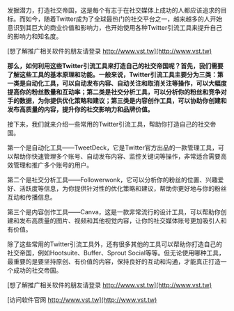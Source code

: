 发掘潜力，打造社交帝国，这是每个有志于在社交媒体上成功的人都应该追求的目标。而如今，随着Twitter成为了全球最热门的社交平台之一，越来越多的人开始意识到其巨大的商业价值和影响力，也开始使用各种Twitter引流工具来提升自己的影响力和知名度。

[想了解推广相关软件的朋友请登录 http://www.vst.tw](http://www.vst.tw)

**那么，如何利用这些Twitter引流工具来打造自己的社交帝国呢？首先，我们需要了解这些工具的基本原理和功能。一般来说，Twitter引流工具主要分为三类：第一类是自动化工具，可以自动发布内容、自动关注和取消关注等操作，可以大幅度提高你的粉丝数量和互动率；第二类是社交分析工具，可以分析你的粉丝和竞争对手的数据，为你提供优化策略和建议；第三类是内容创作工具，可以协助你创建和发布高质量的内容，提升你的社交影响力和品牌价值。**

接下来，我们就来介绍一些常用的Twitter引流工具，帮助你打造自己的社交帝国。

第一个是自动化工具——TweetDeck，它是Twitter官方出品的一款管理工具，可以帮助你快速管理多个账号、自动发布内容、监控关键词等操作，非常适合需要高效管理和推广多个账号的用户。

第二个是社交分析工具——Followerwonk，它可以分析你的粉丝的位置、兴趣爱好、活跃度等信息，为你提供针对性的优化策略和建议，帮助你更好地与你的粉丝互动和传播信息。

第三个是内容创作工具——Canva，这是一款非常流行的设计工具，可以帮助你创建和发布高质量的图片、视频和其他视觉内容，让你的社交媒体账号更加吸引人和有价值。

除了这些常用的Twitter引流工具外，还有很多其他的工具可以帮助你打造自己的社交帝国，例如Hootsuite、Buffer、Sprout Social等等。但无论使用哪种工具，最重要的是要坚持原创、有价值的内容，保持良好的互动和沟通，才能真正打造一个成功的社交帝国。

[想了解推广相关软件的朋友请登录 http://www.vst.tw](http://www.vst.tw)


[访问软件官网 http://www.vst.tw](http://www.vst.tw)

